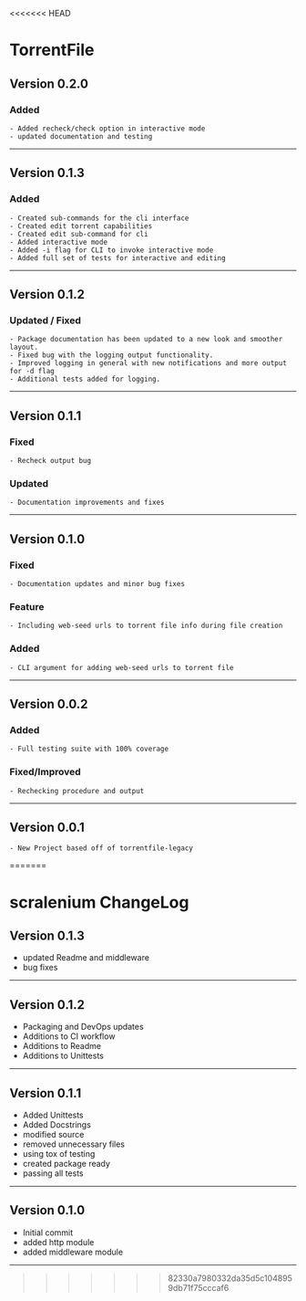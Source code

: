 <<<<<<< HEAD
# TorrentFile

## Version 0.2.0

### Added

    - Added recheck/check option in interactive mode
    - updated documentation and testing

----------------

## Version 0.1.3

### Added

    - Created sub-commands for the cli interface
    - Created edit torrent capabilities
    - Created edit sub-command for cli
    - Added interactive mode 
    - Added -i flag for CLI to invoke interactive mode
    - Added full set of tests for interactive and editing

----------------

## Version 0.1.2

### Updated / Fixed

    - Package documentation has been updated to a new look and smoother layout.
    - Fixed bug with the logging output functionality.
    - Improved logging in general with new notifications and more output for -d flag
    - Additional tests added for logging.

----------------

## Version 0.1.1

### Fixed

    - Recheck output bug

### Updated

    - Documentation improvements and fixes

----------------

## Version 0.1.0

### Fixed

    - Documentation updates and minor bug fixes

### Feature

    - Including web-seed urls to torrent file info during file creation

### Added

    - CLI argument for adding web-seed urls to torrent file

----------------

## Version 0.0.2

### Added

    - Full testing suite with 100% coverage

### Fixed/Improved

    - Rechecking procedure and output

----------------

## Version 0.0.1

    - New Project based off of torrentfile-legacy
=======
# scralenium ChangeLog

## Version 0.1.3

- updated Readme and middleware
- bug fixes

* * *

## Version 0.1.2

-   Packaging and DevOps updates
-   Additions to CI workflow
-   Additions to Readme
-   Additions to Unittests

* * *

## Version 0.1.1

-   Added Unittests
-   Added Docstrings
-   modified source
-   removed unnecessary files
-   using tox of testing
-   created package ready
-   passing all tests

* * *

## Version 0.1.0

-   Initial commit
-   added http module
-   added middleware module

* * *
>>>>>>> 82330a7980332da35d5c1048959db71f75cccaf6
